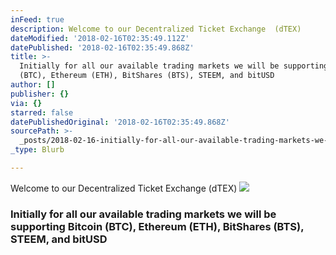 ```yaml
---
inFeed: true
description: Welcome to our Decentralized Ticket Exchange  (dTEX)
dateModified: '2018-02-16T02:35:49.112Z'
datePublished: '2018-02-16T02:35:49.868Z'
title: >-
  Initially for all our available trading markets we will be supporting Bitcoin
  (BTC), Ethereum (ETH), BitShares (BTS), STEEM, and bitUSD
author: []
publisher: {}
via: {}
starred: false
datePublishedOriginal: '2018-02-16T02:35:49.868Z'
sourcePath: >-
  _posts/2018-02-16-initially-for-all-our-available-trading-markets-we-will-be-s.md
_type: Blurb

---
```

Welcome to our Decentralized Ticket Exchange (dTEX)
![](https://the-grid-user-content.s3-us-west-2.amazonaws.com/c3fe1720-006f-44a7-bb59-3038ab116c78.png)

### Initially for all our available trading markets we will be supporting Bitcoin (BTC), Ethereum (ETH), BitShares (BTS), STEEM, and bitUSD